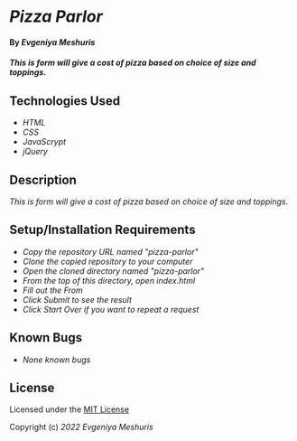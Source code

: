# _Pizza Parlor_

#### By _**Evgeniya Meshuris**_

#### _This is form will give a cost of pizza based on choice of size and toppings._

## Technologies Used

* _HTML_
* _CSS_
* _JavaScrypt_
* _jQuery_

## Description

_This is form will give a cost of pizza based on choice of size and toppings._

## Setup/Installation Requirements

* _Copy the repository URL named "pizza-parlor"_
* _Clone the copied repository to your computer_
* _Open the cloned directory named "pizza-parlor"_
* _From the top of this directory, open index.html_
* _Fill out the From_
* _Click Submit to see the result_
* _Click Start Over if you want to repeat a request_

## Known Bugs

* _None known bugs_

## License

Licensed under the [MIT License](LICENSE)

Copyright (c) _2022_ _Evgeniya Meshuris_